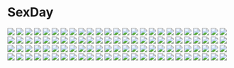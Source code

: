 # SexDay
![](https://konachan.com/image/8084cf68cbfca47826c416d99b1a1e9d/Konachan.com%20-%2040925%20breasts%20bunnygirl%20cleavage%20gun%20reisen_udongein_inaba%20sakura_sora%20touhou%20weapon.jpg)
![](https://konachan.com/image/925179dbe5471b88bbab82d39f513944/Konachan.com%20-%2050235%20animal_ears%20ass%20bath%20bathtub%20green_eyes%20loli%20nude%20pachira%20pointed_ears%20renkin_san-kyuu_magical_pokaan%20uma%20wet.jpg)
![](https://konachan.com/jpeg/398e8743a932f813758653d8a02ad34a/Konachan.com%20-%20268868%20aqua_eyes%20blonde_hair%20blush%20breast_grab%20breasts%20crying%20gloves%20headband%20lolicept%20long_hair%20nipples%20no_bra%20paizuri%20torn_clothes%20twintails.jpg)
![](https://konachan.com/image/da9f69e4e45aea25c37ce18012b7b2a4/Konachan.com%20-%2010798%20gun%20gunslinger_girl%20henrietta%20loli%20weapon.jpg)
![](https://konachan.com/jpeg/0364deb1a2c72e3c81f5e4d258e1857f/Konachan.com%20-%20182883%20brown_eyes%20cross%20drink%20hat%20katsuragi_misato%20long_hair%20masao%20neon_genesis_evangelion%20pantyhose%20purple_hair%20white.jpg)
![](https://konachan.com/jpeg/0271d47a4da3f663c206548155c2d2a3/Konachan.com%20-%20148005%202girls%20blue_hair%20blush%20long_hair%20mahou_shoujo_madoka_magica%20miki_sayaka%20ponytail%20red_hair%20sakura_kyouko%20short_hair.jpg)
![](https://konachan.com/jpeg/58e06f40e9f26f4f1e2818d40deafecf/Konachan.com%20-%20307051%20aqua_eyes%20blonde_hair%20blush%20breasts%20choker%20cleavage%20close%20headband%20long_hair%20nikkunemu%20parody%20sailor_moon%20school_uniform%20tsukino_usagi%20twintails.jpg)
![](https://konachan.com/image/82fb366672ac0157ade6eb36319c0a07/Konachan.com%20-%2014203%20dark_skin%20male%20ohtori_akio%20revolutionary_girl_utena%20shoujo_kakumei_utena%20tenjou_utena.jpg)
![](https://konachan.com/jpeg/257627d4ab5fe1af643cdb89962d1eaf/Konachan.com%20-%2049274%20breasts%20cleavage%20haramura_nodoka%20kataoka_yuuki%20miyanaga_saki%20saki%20sleeping.jpg)
![](https://konachan.com/image/009947dfde84849a3a381f90b13697e8/Konachan.com%20-%20295106%20akizone%20anogg%20au_ra%20cosplay%20crossover%20dress%20engels%20final_fantasy%20group%20hat%20horns%20konogg%20mecha%20miqo%27te%20nier%20soul_calibur%20sword%20tail%20thighhighs%20weapon.jpg)
![](https://konachan.com/image/e20840935978af26ce603536851f0930/Konachan.com%20-%20157456%20all_male%20gloves%20horns%20male%20original%20pixiv_fantasia%20short_hair%20skull%20sword%20todee%20weapon%20yellow_eyes.jpg)
![](https://konachan.com/image/1a1e48b5e16ad9f45983c3cb283d67fd/Konachan.com%20-%2097708%20animal%20bird%20boots%20brown_eyes%20brown_hair%20clouds%20goggles%20long_hair%20motorcycle%20nabana%20original%20scenic%20sky.jpg)
![](https://konachan.com/image/7715f1b7487cc13709feaa3fca002abc/Konachan.com%20-%2077960%20blonde_hair%20blue%20blue_eyes%20breasts%20cleavage%20eleanor_mercer%20fukudahda%20honey_blonde%20school_swimsuit%20school_uniform%20swimsuit.jpg)
![](https://konachan.com/jpeg/9c56625beb9259b12b2b0be333e763fa/Konachan.com%20-%20213954%202girls%20aegislash%20braviary%20crossover%20gallade%20garchomp%20heracross%20kira_tsubasa%20kousaka_honoka%20pokemon%20solrock%20sunflora%20tyrantrum%20ursaring%20volcarona.jpg)
![](https://konachan.com/jpeg/58dc643a224a738f69b40c936519d37b/Konachan.com%20-%20264129%20anus%20ass%20barefoot%20blue_eyes%20blue_hair%20breasts%20censored%20glasses%20green_eyes%20group%20long_hair%20nipples%20nude%20pink_hair%20pussy%20shima_rin%20twintails%20yuru_camp.jpg)
![](https://konachan.com/image/44a8d27fcf78cb3ca35de687de7b760e/Konachan.com%20-%2019438%20andou_mahoro%20mahoromatic.jpg)
![](https://konachan.com/image/78ae22d4826bf1e1e25e5c6c06659ce6/Konachan.com%20-%2044383%20card_captor_sakura%20japanese_clothes%20kimono%20kinomoto_sakura%20moonknives.jpg)
![](https://konachan.com/jpeg/f8ea334a081c8c6aa4b0dedd9a1aeb8b/Konachan.com%20-%20188273%20ashishun%20bra%20breast_hold%20breasts%20cleavage%20game_cg%20group%20kanna_kana%20kokonoka%20kuragano_sera%20loli%20marmalade%20panties%20sasorigatame%20tagme%20underwear.jpg)
![](https://konachan.com/jpeg/7cc9f5128707e370e2b9780920e8cf8e/Konachan.com%20-%20279054%20animal_ears%20blonde_hair%20breasts%20censored%20cum%20fang%20foxgirl%20garter%20nipples%20no_bra%20nopan%20open_shirt%20penis%20pubic_hair%20pussy%20sex%20tail%20yellow_eyes.jpg)
![](https://konachan.com/image/91b89f3afdb3b8dedf4ed59733e840e4/Konachan.com%20-%2098804%20monono%20original%20petals%20tagme.jpg)
![](https://konachan.com/image/a789fa920670aea2fcfe602dcec50267/Konachan.com%20-%20184701%20animal_ears%20ass%20bloomers%20blush%20catgirl%20gym_uniform%20kaenbyou_rin%20kezune_%28i-i%29%20multiple_tails%20red_eyes%20red_hair%20tail%20thighhighs%20touhou%20twintails.jpg)
![](https://konachan.com/jpeg/d53f1bf1beefa164e43d441bae96dad4/Konachan.com%20-%20102673%20akemi_homura%20animal_ears%20black_eyes%20black_hair%20catgirl%20chibi%20crying%20long_hair%20mahou_shoujo_madoka_magica%20shimin_level_1%20white.jpg)
![](https://konachan.com/jpeg/f9969ddc8b063dbf386a030468e17cbe/Konachan.com%20-%20259577%202girls%20bed%20blonde_hair%20blush%20breasts%20long_hair%20nipples%20nude%20pink_eyes%20pink_hair%20short_hair%20signed%20tagme_%28artist%29%20touhou%20yakumo_yukari%20yellow_eyes%20yuri.jpg)
![](https://konachan.com/image/1e4f7ccdfc978229b69a90ffce30a7dc/Konachan.com%20-%207854%20aqua_eyes%20black_hair%20japanese_clothes%20kimono%20long_hair%20miko%20nagomi%20tenmu_shinryuusai.jpg)
![](https://konachan.com/jpeg/a4533ea103caf50e8282e537ef939659/Konachan.com%20-%20283215%20as109%20barefoot%20bed%20bicolored_eyes%20cropped%20drink%20food%20game_console%20kagura_mea%20long_hair%20panties%20signed%20twintails%20underwear%20white_hair.jpg)
![](https://konachan.com/image/ea10d67ce8c8d67e0f2644ee9355f45f/Konachan.com%20-%20257433%20blush%20bow%20brown_eyes%20hibiki_tooru%20idolmaster%20idolmaster_cinderella_girls%20japanese_clothes%20kohinata_miho%20short_hair.jpg)
![](https://konachan.com/image/11f13a434043bd3db79c2e632ad2ee9a/Konachan.com%20-%20183202%20anthropomorphism%20black_hair%20blue_eyes%20brown_eyes%20brown_hair%20clouds%20gloves%20gouda_nagi%20group%20school_uniform%20skirt%20sky%20sunset%20water%20weapon.jpg)
![](https://konachan.com/jpeg/76f088f18afd0c3f163e976865ee6a75/Konachan.com%20-%20168623%20armor%20black_hair%20blonde_hair%20blue_eyes%20bow%20game_cg%20green_eyes%20gun%20long_hair%20male%20nachi_yuuji%20red_eyes%20red_hair%20short_hair%20skirt%20weapon%20yasouji_ai.jpg)
![](https://konachan.com/jpeg/f162c7cd784811b3c3767c544a4678b9/Konachan.com%20-%20126108%20black_hair%20breast_grab%20breasts%20censored%20fujimori_kaname%20game_cg%20garter_belt%20koikishi_purely_kiss%20nipples%20sex%20shidou_mana%20stockings%20yuuki_hagure.jpg)
![](https://konachan.com/image/9e5a472f6fb0563642e960fdb9c8cb8f/Konachan.com%20-%20243274%20amasora_taichi%20aqua_eyes%20ass%20barefoot%20breasts%20green_hair%20no_bra%20nopan%20original%20short_hair%20wink.jpg)
![](https://konachan.com/image/c97c0a7bdb31543a0d1f643e09fb9602/Konachan.com%20-%2068673%20bloomers%20blue_eyes%20blush%20brown_hair%20building%20fate_%28series%29%20fate_stay_night%20gym_uniform%20long_hair%20scan%20socks%20tohsaka_rin%20twintails.jpg)
![](https://konachan.com/image/39c3cfd4736c372b1b300d959c4b0cf3/Konachan.com%20-%20197616%202girls%20aircraft%20anthropomorphism%20bow_%28weapon%29%20cchhii3%20clouds%20headband%20kantai_collection%20shoukaku_%28kancolle%29%20skirt%20weapon%20zuikaku_%28kancolle%29.jpg)
![](https://konachan.com/jpeg/83b7aa34142bd25c5ff126e0f120ff84/Konachan.com%20-%20197184%20bed%20black_hair%20blush%20breasts%20cleavage%20game_cg%20hoodie%20kobuichi%20long_hair%20sanoba_witch%20togakushi_touko%20yellow_eyes%20yuzusoft.jpg)
![](https://konachan.com/image/d14f07dcf50f875d62b2492aee0e1536/Konachan.com%20-%20138075%20bikini%20blush%20breasts%20cleavage%20kinomoto_hana%20nopan%20panta%20renai_zero_kilometer%20swimsuit%20underboob.jpg)
![](https://konachan.com/jpeg/da2a9982b0d9790a6123178a8dd928ae/Konachan.com%20-%20256694%20animal%20bandage%20brown_hair%20cape%20cat%20choker%20chomusuke%20dress%20hat%20megumin%20msy_no_oekaki%20red_eyes%20short_hair%20staff%20witch_hat.jpg)
![](https://konachan.com/image/7831fc29252e1567f3c130d36cf0ec38/Konachan.com%20-%2021529%20all_male%20bleach%20kurosaki_ichigo%20male.jpg)
![](https://konachan.com/jpeg/de1a4281a4ec2c7c084e0cd2f01daa1b/Konachan.com%20-%20144633%202girls%20blue_eyes%20blue_hair%20bow%20dress%20drink%20food%20fujiwara_no_mokou%20hat%20long_hair%20panties%20red_eyes%20saberiii%20sake%20shirt%20touhou%20underwear%20white_hair.jpg)
![](https://konachan.com/image/e8279fb1533f65c2fae20d31827dd985/Konachan.com%20-%207235%20apron%20blue_eyes%20blue_hair%20bow%20headband%20maid%20panties%20ribbons%20short_hair%20sofiace_raphonitte%20underwear%20wiz_anniversary%20wristwear.jpg)
![](https://konachan.com/image/c5c103496130ffd404ccc80d48525752/Konachan.com%20-%20159111%20ass%20blonde_hair%20blush%20breasts%20long_hair%20masturbation%20misakamitoko0903%20nipples%20orange_eyes%20pussy%20pussy_juice%20shokuhou_misaki%20thighhighs%20uncensored.jpg)
![](https://konachan.com/jpeg/04e5cce60d7e4736bc21a86060c82521/Konachan.com%20-%20203703%20anus%20ass%20blue_eyes%20breasts%20brown_eyes%20brown_hair%20censored%20game_cg%20kaisenn%20nipples%20no_bra%20nopan%20onomatope%2A%20open_shirt%20pussy%20scan%20thighhighs.jpg)
![](https://konachan.com/image/309b3f9646aef401dee73dc7dca05993/Konachan.com%20-%2072818%20akiyama_mio%20animal_ears%20blush%20catgirl%20hirasawa_yui%20k-on%21%20kotobuki_tsumugi%20nakano_azusa%20school_uniform%20tainaka_ritsu.jpg)
![](https://konachan.com/image/50e4877c93448972051e5b4296e8ba71/Konachan.com%20-%2025310%20christmas%20gun%20hat%20koiwai_yotsuba%20reindeer%20santa_costume%20santa_hat%20weapon%20yotsubato%21.jpg)
![](https://konachan.com/image/1b5d1242dac07c09847d73ff2b0d0642/Konachan.com%20-%20104458%20all_male%20close%20kaito%20male%20vocaloid.jpg)
![](https://konachan.com/image/000a563f7720b3c37e62af3df9d127bb/Konachan.com%20-%20140675%202girls%20abe_%28roiz%29%20anus%20ass%20jpeg_artifacts%20komeiji_koishi%20komeiji_satori%20pussy%20short_hair%20touhou%20uncensored%20yuri.jpg)
![](https://konachan.com/image/f5d722dda46904ad8c9811409bf4d471/Konachan.com%20-%2072893%20akiyama_mio%20hirasawa_yui%20k-on%21%20kotobuki_tsumugi%20maid%20nakano_azusa%20tainaka_ritsu.jpg)
![](https://konachan.com/image/e4f0e0e3bf14a3944f1496747c9bc2f0/Konachan.com%20-%20117418%20breasts%20kousaka_tamaki%20nipples%20panties%20red_hair%20sugi_%28shoufusha%29%20to_heart%20to_heart_2%20underwear.jpg)
![](https://konachan.com/image/3bad75d19878535e827250f10c6de439/Konachan.com%20-%20125831%20aqua_eyes%20aqua_hair%20beach%20clouds%20crying%20hatsune_miku%20kentarou%20long_hair%20skirt%20sky%20vocaloid%20water.jpg)
![](https://konachan.com/image/a7f78c4bdea21333ebe328a55dc1d7f5/Konachan.com%20-%2021994%20mishima_reika%20rahxephon.jpg)
![](https://konachan.com/image/a1e0753f67934aaf3b744bdd7ec103e7/Konachan.com%20-%20240399%202girls%20aqua_eyes%20blush%20brown_hair%20bubbles%20dress%20long_hair%20mochizuki_shiina%20original%20pink_hair%20thighhighs%20twintails%20wink%20yellow_eyes.jpg)
![](https://konachan.com/image/47f1ebac54363a6f6326898a0b5f420e/Konachan.com%20-%20202870%20blue_eyes%20flowers%20gray_hair%20katana%20konpaku_youmu%20myon%20short_hair%20skirt%20sword%20touhou%20weapon%20ziran_juan.jpg)
![](https://konachan.com/image/46ac673cb9dab81a4512a4e56f0e2fec/Konachan.com%20-%20197946%20animal%20anthropomorphism%20ass%20blue_eyes%20bubbles%20fish%20hyui_cf2%20kantai_collection%20long_hair%20ro-500_%28kancolle%29%20school_swimsuit%20swimsuit%20underwater%20water.jpg)
![](https://konachan.com/image/1bb1a3f4fcbc67b77afba9dc2f665a9c/Konachan.com%20-%2011715%20carnelian%20food%20ice_cream%20pointed_ears%20tagme.jpg)
![](https://konachan.com/jpeg/c3ddf8d92ceb274fda74cd39618e057f/Konachan.com%20-%20171607%20anthropomorphism%20blonde_hair%20gloves%20hellshock%20kantai_collection%20long_hair%20red_eyes%20red_hair%20yuudachi_%28kancolle%29.jpg)
![](https://konachan.com/jpeg/c34dd748dd5b452f09b4ee7e580adda0/Konachan.com%20-%20108852%20hatsune_miku%20vocaloid.jpg)
![](https://konachan.com/image/51cfa436d798d43f6efd9b123a5d1ac6/Konachan.com%20-%20224876%20all_male%20blonde_hair%20dio_brando%20headband%20jojo_no_kimyou_na_bouken%20male%20red_eyes%20tagme_%28artist%29.jpg)
![](https://konachan.com/image/0be473ab5000db23fe004e0d71b2e0c0/Konachan.com%20-%20108877%20bow%20kaname_madoka%20long_hair%20mahou_shoujo_madoka_magica%20miyazaki_rei%20pink_eyes%20pink_hair%20swimsuit%20third-party_edit%20twintails.jpg)
![](https://konachan.com/jpeg/bb0032b5fd6dfb8f5776f1944c86aaf0/Konachan.com%20-%20212204%20aqua_eyes%20autumn%20blue_hair%20book%20glasses%20group%20hat%20leaves%20long_hair%20necklace%20park%20pink_hair%20red_eyes%20skirt%20tree%20twins%20twintails%20vocaloid%20voiceroid.jpg)
![](https://konachan.com/image/50e18dbcaaaffc6606fa808b76ae7e80/Konachan.com%20-%2062263%20bow%20brown_hair%20logo%20long_hair%20pink_eyes%20school_uniform%20shirai_kuroko%20to_aru_kagaku_no_railgun%20to_aru_majutsu_no_index%20twintails%20weapon.jpg)
![](https://konachan.com/image/37b6f979d8caddd95e81163d1e372299/Konachan.com%20-%205368%20furude_rika%20hanyuu%20higurashi_no_naku_koro_ni%20horns%20japanese_clothes%20miko%20purple_eyes%20purple_hair%20red.jpg)
![](https://konachan.com/image/2cd7c75ad64a3a65277271d61107498c/Konachan.com%20-%2038376%20higurashi_no_naku_koro_ni%20ryuuguu_rena%20sonozaki_mion.jpg)
![](https://konachan.com/image/3f2dd9af46c868e5f499ec8bcfeb8803/Konachan.com%20-%20194265%20blonde_hair%20blue_eyes%20drink%20flowers%20headband%20horns%20japanese_clothes%20original%20sake%20sheepgirl%20umiko_%28munemiu%29.jpg)
![](https://konachan.com/image/efe3b170549c9a016c2b98008b2b3203/Konachan.com%20-%20114507%20seeu%20vocaloid%20zoom_layer.jpg)
![](https://konachan.com/image/0a08af39b887b2c2879ad5708a46b5ec/Konachan.com%20-%2034818%20anya_alstreim%20code_geass.jpg)
![](https://konachan.com/image/6d54d5cce3f767b6e8295ebaf25afe09/Konachan.com%20-%20296478%20barefoot%20bikini%20blonde_hair%20ereshkigal_%28fate_grand_order%29%20fate_grand_order%20fate_%28series%29%20long_hair%20m-ya%20red_eyes%20swimsuit%20water.jpg)
![](https://konachan.com/image/4ca584904775bf01f85e85e187863041/Konachan.com%20-%20259352%20animal%20anthropomorphism%20ass%20azur_lane%20barefoot%20bow%20dog%20hifumi0413%20japanese_clothes%20kimono%20loli%20long_hair%20panties%20pink_hair%20purple_eyes%20underwear%20water.jpg)
![](https://konachan.com/jpeg/03321f201235ab0c7275f5f22d243a82/Konachan.com%20-%20305705%20barefoot%20blonde_hair%20blush%20breasts%20cattleya_%28pokemon%29%20fingering%20ie_%28_raarami_%29%20long_hair%20masturbation%20navel%20nipples%20nude%20pokemon%20pussy%20uncensored%20wet.jpg)
![](https://konachan.com/image/b721c38caf590f69f613a868792bd84d/Konachan.com%20-%20270191%20beach%20bikini%20drink%20food%20fruit%20garter%20group%20ice_cream%20iron_saga%20popsicle%20strawberry%20swim_ring%20swimsuit%20twintails%20umbrella%20water%20watermark%20zjsstc.jpg)
![](https://konachan.com/jpeg/3f1521b8f3637dde3e2588b70247d009/Konachan.com%20-%20134533%20clouds%20feng%20game_cg%20hoshizora_e_kakaru_hashi%20hoshizora_e_kakaru_hashi_aa%20japanese_clothes%20naturalton%20night%20sky%20stars%20yocchan.jpg)
![](https://konachan.com/image/e3ed33cb581f389d2a342932f66e999d/Konachan.com%20-%20277269%20ass%20blush%20censored%20dildo%20nude%20original%20pubic_hair%20purple_hair%20pussy%20shikuta_maru%20short_hair%20yellow_eyes.jpg)
![](https://konachan.com/jpeg/78aab0c2693ead41c7d17be5ce73d49a/Konachan.com%20-%20103835%20black_hair%20blush%20game_cg%20lolita_fashion%20luna_lia%20mecha-con%21%20navel%20onomatope%2A%20panties%20purple_eyes%20skirt%20skirt_lift%20twintails%20underwear%20yatake_tsubaki.jpg)
![](https://konachan.com/image/94a7cb63f6c1d60f6b2ad8ca5ca78476/Konachan.com%20-%205931%20animal%20cat%20shuffle.jpg)
![](https://konachan.com/jpeg/142951c336b1a8a81bbc89c614ddda42/Konachan.com%20-%20166792%20bed%20momo_velia_deviluke%20panties%20pink_hair%20purple_eyes%20tail%20to_love_ru%20to_love_ru_darkness%20underwear.jpg)
![](https://konachan.com/image/7048edd47852b10af97a6e8a66a4ec60/Konachan.com%20-%20271833%20blindfold%20blonde_hair%20bones%20building%20cross%20dlwhdals901%20green_eyes%20headdress%20nun%20original%20short_hair%20skull%20sky%20stockings%20sword%20thighhighs%20tree%20weapon.jpg)
![](https://konachan.com/image/e936d3dcfb9375696d9696d021f1e1a2/Konachan.com%20-%20253803%20asaba_kakeru%20gundam_seed%20mecha%20mobile_suit_gundam%20planet%20space%20stars.jpg)
![](https://konachan.com/jpeg/22fe683622e95a61238183ba9c84371f/Konachan.com%20-%20149650%20animal_ears%20black%20bunny_ears%20bunnygirl%20fan%20ganesagi%20phantasy_star_online%20red_eyes%20tagme.jpg)
![](https://konachan.com/image/550a23dcbb3191d35aeaf051bbbe3625/Konachan.com%20-%2058794%20shakugan_no_shana%20shana%20signed%20vector.jpg)
![](https://konachan.com/image/7bb6c4b27174d40c4456a59e374a89af/Konachan.com%20-%20118331%20blonde_hair%20blue_eyes%20macross%20macross_frontier%20sheryl_nome.jpg)
![](https://konachan.com/jpeg/70e2d78b5a35689513aa4e687912d8c5/Konachan.com%20-%2084018%20amamiya_akari%20ef%20ef_a_fairy_tale_of_the_two.jpg)
![](https://konachan.com/jpeg/75b4d2c09c486680ae88ef7babfb6408/Konachan.com%20-%20269331%20breasts%20brown_eyes%20brown_hair%20cheerleader%20haruhisky%20navel%20nipples%20no_bra%20pussy%20shirt_lift%20suzumiya_haruhi%20third-party_edit%20uncensored%20white.jpg)
![](https://konachan.com/jpeg/1d9ac0b3a6b78acb9b617e26c98795c3/Konachan.com%20-%20290963%20aconitea%20bow%20close%20game_cg%20il_shi%20onii-chan_asobo%20panties%20underwear.jpg)
![](https://konachan.com/image/7b2d69a64cd8256434f493f9bb6ec6c7/Konachan.com%20-%20112733%20desco_%28disgaea%29%20disgaea%20pointed_ears.jpg)
![](https://konachan.com/image/74f24b6758ab4bf1bb7c44b25f9ae716/Konachan.com%20-%2086299%20all_male%20blonde_hair%20kagamine_len%20male%20microphone%20necklace%20red_eyes%20ueno_tsuki%20vocaloid.jpg)
![](https://konachan.com/image/8d6e386ef4ae30c98c5e75cd876b9585/Konachan.com%20-%20284773%20aircraft%20animal%20azur_lane%20bird%20blue_eyes%20blush%20breasts%20cleavage%20dress%20green_hair%20hat%20long_hair%20piukute062%20red_eyes%20red_hair%20twintails%20white_hair.jpg)
![](https://konachan.com/image/0bd10ce58d2b7a37d8231306cea95bd0/Konachan.com%20-%2024241%20ana_coppola%20ichigo_mashimaro%20itou_chika%20itou_nobue%20matsuoka_miu%20sakuragi_matsuri.jpg)
![](https://konachan.com/image/ba9094390de02d14e8a9fac2d2665fd9/Konachan.com%20-%20156792%20blonde_hair%20dress%20goggles%20kouchou_%28artist%29%20loli%20monogatari_%28series%29%20nisemonogatari%20oshino_shinobu%20pointed_ears.jpg)
![](https://konachan.com/jpeg/f29110befef47c0f6663bea0ebd1031a/Konachan.com%20-%20173649%20bed%20blue_eyes%20blush%20breasts%20brown_hair%20censored%20cum%20game_cg%20long_hair%20moonstone%20nipples%20panties%20panty_pull%20penis%20pussy%20sex%20skirt%20spread_legs%20underwear.jpg)
![](https://konachan.com/image/63d58f9abebb0d50d1dd40cd3c17a698/Konachan.com%20-%20169990%202girls%20blonde_hair%20boots%20choker%20couch%20dress%20goth-loli%20headdress%20lolita_fashion%20long_hair%20pink_eyes%20purple_hair%20ribbons%20thighhighs%20twintails.jpg)
![](https://konachan.com/image/9bb639597b9a74ce608cdc240ef8f31c/Konachan.com%20-%2018646%20mesousa%20pani_poni_dash%20rebecca_miyamoto.jpg)
![](https://konachan.com/jpeg/f3dd834925e4d2ef14253fe82cb2eec8/Konachan.com%20-%20170828%202girls%20animal_ears%20anus%20ass%20bath%20blue_hair%20breasts%20censored%20elin%20flat_chest%20foxgirl%20nipples%20purple_eyes%20pussy%20tail%20tera_online%20tonee%20white_hair%20yuri.jpg)
![](https://konachan.com/jpeg/13a50880d416b31f6773e1a4e926729f/Konachan.com%20-%20105459%20black_hair%20blush%20bra%20game_cg%20lolita_fashion%20luna_lia%20mecha-con%21%20onomatope%2A%20open_shirt%20panties%20purple_eyes%20twintails%20underwear%20yatake_tsubaki.jpg)
![](https://konachan.com/image/6d6a1573511dce4fcffa633d8f19efbf/Konachan.com%20-%20253136%20brown_hair%20doki_doki_literature_club%21%20green_eyes%20jisuart%20logo%20long_hair%20monika_%28ddlc%29%20paper%20school_uniform%20skirt%20thighhighs.jpg)
![](https://konachan.com/image/ce8704c65145e1bf127f6397a6d3f3b9/Konachan.com%20-%2023397%20artoria_pendragon_%28all%29%20fate_%28series%29%20fate_stay_night%20food%20saber%20swimsuit%20white.jpg)
![](https://konachan.com/image/77a88ce532c456d73113e0c153024552/Konachan.com%20-%2098148%20bow%20flandre_scarlet%20mizuki_miyu%20teddy_bear%20thighhighs%20touhou%20vampire%20wings.jpg)
![](https://konachan.com/jpeg/b58a339fc4f40afbbdad4356ba5d3672/Konachan.com%20-%20167882%20akatsuki_kirika%20black_hair%20blonde_hair%20blush%20bodysuit%20bondage%20erect_nipples%20eto%20shackles%20skintight%20thighhighs%20transparent%20tsukuyomi_shirabe.jpg)
![](https://konachan.com/jpeg/38cc767bc54f33baca2c532b8c486cc2/Konachan.com%20-%2098627%20black_hair%20game_cg%20hananomiya_ako%20japanese_clothes%20long_hair%20nishimata_aoi%20purple_eyes%20sekai_seifuku_kanojo%20sword%20weapon.jpg)
![](https://konachan.com/image/04e601675e386366418b76e7f7c21453/Konachan.com%20-%2097141%20clouds%20japanese_clothes%20kimono%20rainbow%20taka_tony%20tattoo.jpg)
![](https://konachan.com/image/710baf056f02e4122f7af38d39b4e0db/Konachan.com%20-%20194524%20all_male%20black_hair%20blush%20gloves%20gun_gale_online%20kirigaya_kazuto%20long_hair%20male%20nude%20purple_eyes%20sword_art_online%20trap%20walzrj%20water%20wet.jpg)
![](https://konachan.com/image/c5c5d6a5eeb3a19670a1d0ff910d091f/Konachan.com%20-%20234266%20blonde_hair%20breasts%20cleavage%20dress%20fate_extra%20fate_extra_ccc%20fate_%28series%29%20flowers%20gloves%20green_eyes%20hika_%28hikara%29%20no_bra%20nopan%20thighhighs.jpg)
![](https://konachan.com/image/c73de843a24676967bba1fa519463d33/Konachan.com%20-%2010148%20sailor_moon%20sailor_saturn%20tomoe_hotaru.jpg)
![](https://konachan.com/image/5b3fcca9081289e61446fd3da17aa5af/Konachan.com%20-%2016504%20komorebi_ni_yureru_tamashii_no_koe%20tagme.jpg)
